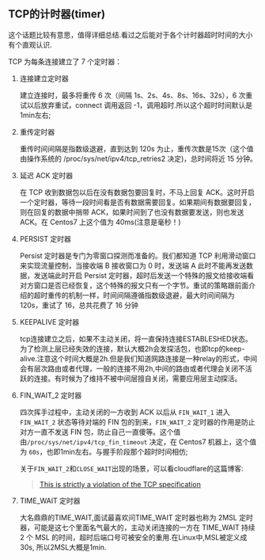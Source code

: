 ## TCP的计时器(timer)

这个话题比较有意思，值得详细总结.看过之后能对于各个计时器超时时间的大小有个直观认识.

TCP 为每条连接建立了 7 个定时器：
1. 连接建立定时器

    建立连接时，最多将重传 6 次（间隔 1s、2s、4s、8s、16s、32s），6 次重试以后放弃重试，connect 调用返回 -1，调用超时.所以这个超时时间默认是1min左右;

2. 重传定时器

    重传时间间隔是指数级退避，直到达到 120s 为止，重传次数是15次（这个值由操作系统的 /proc/sys/net/ipv4/tcp_retries2 决定)，总时间将近 15 分钟。

3. 延迟 ACK 定时器

    在 TCP 收到数据包以后在没有数据包要回复时，不马上回复 ACK。这时开启一个定时器，等待一段时间看是否有数据需要回复。如果期间有数据要回复，则在回复的数据中捎带 ACK，如果时间到了也没有数据要发送，则也发送 ACK。在 Centos7 上这个值为 40ms(注意是毫秒！)

4. PERSIST 定时器

    Persist 定时器是专门为零窗口探测而准备的。我们都知道 TCP 利用滑动窗口来实现流量控制，当接收端 B 接收窗口为 0 时，发送端 A 此时不能再发送数据，发送端此时开启 Persist 定时器，超时后发送一个特殊的报文给接收端看对方窗口是否已经恢复，这个特殊的报文只有一个字节。重试的策略跟前面介绍的超时重传的机制一样，时间间隔遵循指数级退避，最大时间间隔为 120s，重试了 16，总共花费了 16 分钟

5. KEEPALIVE 定时器

    tcp连接建立之后，如果不主动关闭，将一直保持连接ESTABLESHED状态。为了检测上层已经失效的连接，默认大概2h会发探活包，也即tcp的keep-alive.注意这个时间大概是2h.但是我们知道网路连接是一种relay的形式，中间会有层次路由或者代理，一般的连接不用2h,中间的路由或者代理会关闭不活跃的连接。有时候为了维持不被中间层擅自关闭，需要应用层主动探活。

6. FIN_WAIT_2 定时器

    四次挥手过程中，主动关闭的一方收到 ACK 以后从 `FIN_WAIT_1` 进入 `FIN_WAIT_2` 状态等待对端的 FIN 包的到来，`FIN_WAIT_2` 定时器的作用是防止对方一直不发送 FIN 包，防止自己一直傻等。这个值由`/proc/sys/net/ipv4/tcp_fin_timeout` 决定，在 Centos7 机器上，这个值为 `60s`，也即1min左右。与握手阶段那个超时时间相仿;
    
    关于`FIN_WAIT_2`和`CLOSE_WAIT`出现的场景，可以看cloudflare的这篇博客:
    
    > [This is strictly a violation of the TCP specification](https://blog.cloudflare.com/this-is-strictly-a-violation-of-the-tcp-specification/)

7. TIME_WAIT 定时器

    大名鼎鼎的TIME_WAIT,面试最喜欢问TIME_WAIT 定时器也称为 2MSL 定时器，可能是这七个里面名气最大的，主动关闭连接的一方在 TIME_WAIT 持续 2 个 MSL 的时间，超时后端口号可被安全的重用.在Linux中,MSL被定义成30s, 所以2MSL大概是1min.                                 